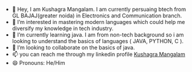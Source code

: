 - 👋 Hey, I am Kushagra Mangalam. I am currently persuaing btech from GL BAJAJ(greater noida) in Electronics and Communication branch.
- 👀 I’m interested in mastering modern languages which could help me diversify my knowledge in tech industry.
- 🌱 I’m currently learning java. I am from non-tech background so i am looking to understand the basics of languages ( JAVA, PYTHON, C ).
- 💞️ I’m looking to collaborate on the basics of java.
- 📫 you can reach me through my linkedin profile [Kushagra Mangalam](https://www.linkedin.com/in/kushagra-mangalam2004)
- 😄 Pronouns: He/Him

<!---
kushagra10000/kushagra10000 is a ✨ special ✨ repository because its `README.md` (this file) appears on your GitHub profile.
You can click the Preview link to take a look at your changes.
--->
